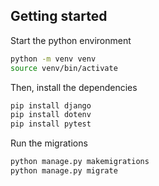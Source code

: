 ## Getting started

Start the python environment

```bash
python -m venv venv
source venv/bin/activate
```

Then, install the dependencies

```bash
pip install django
pip install dotenv
pip install pytest
```

Run the migrations

```bash
python manage.py makemigrations
python manage.py migrate
```
